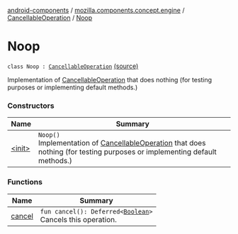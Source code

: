 [android-components](../../../index.md) / [mozilla.components.concept.engine](../../index.md) / [CancellableOperation](../index.md) / [Noop](./index.md)

# Noop

`class Noop : `[`CancellableOperation`](../index.md) [(source)](https://github.com/mozilla-mobile/android-components/blob/master/components/concept/engine/src/main/java/mozilla/components/concept/engine/CancellableOperation.kt#L19)

Implementation of [CancellableOperation](../index.md) that does nothing (for
testing purposes or implementing default methods.)

### Constructors

| Name | Summary |
|---|---|
| [&lt;init&gt;](-init-.md) | `Noop()`<br>Implementation of [CancellableOperation](../index.md) that does nothing (for testing purposes or implementing default methods.) |

### Functions

| Name | Summary |
|---|---|
| [cancel](cancel.md) | `fun cancel(): Deferred<`[`Boolean`](https://kotlinlang.org/api/latest/jvm/stdlib/kotlin/-boolean/index.html)`>`<br>Cancels this operation. |
